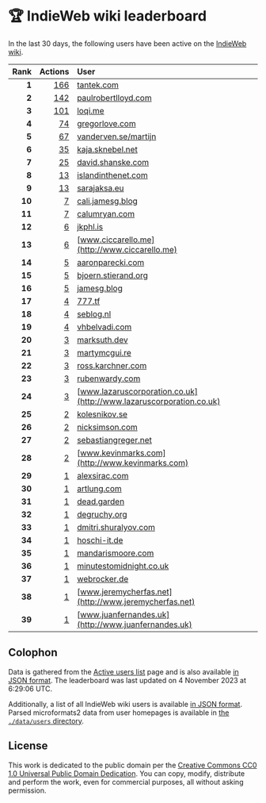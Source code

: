 # 🏆 IndieWeb wiki leaderboard

In the last 30 days, the following users have been active on the [IndieWeb wiki](https://indieweb.org).

| Rank | Actions | User |
|-----:|--------:|:-----|
| **1** | [166](https://indieweb.org/Special:Contributions/Tantek.com) | [tantek.com](http://tantek.com) |
| **2** | [142](https://indieweb.org/Special:Contributions/Paulrobertlloyd.com) | [paulrobertlloyd.com](http://paulrobertlloyd.com) |
| **3** | [101](https://indieweb.org/Special:Contributions/Loqi.me) | [loqi.me](http://loqi.me) |
| **4** | [74](https://indieweb.org/Special:Contributions/Gregorlove.com) | [gregorlove.com](http://gregorlove.com) |
| **5** | [67](https://indieweb.org/Special:Contributions/Vanderven.se_martijn) | [vanderven.se/martijn](http://vanderven.se/martijn) |
| **6** | [35](https://indieweb.org/Special:Contributions/Kaja.sknebel.net) | [kaja.sknebel.net](http://kaja.sknebel.net) |
| **7** | [25](https://indieweb.org/Special:Contributions/David.shanske.com) | [david.shanske.com](http://david.shanske.com) |
| **8** | [13](https://indieweb.org/Special:Contributions/Islandinthenet.com) | [islandinthenet.com](http://islandinthenet.com) |
| **9** | [13](https://indieweb.org/Special:Contributions/Sarajaksa.eu) | [sarajaksa.eu](http://sarajaksa.eu) |
| **10** | [7](https://indieweb.org/Special:Contributions/Cali.jamesg.blog) | [cali.jamesg.blog](http://cali.jamesg.blog) |
| **11** | [7](https://indieweb.org/Special:Contributions/Calumryan.com) | [calumryan.com](http://calumryan.com) |
| **12** | [6](https://indieweb.org/Special:Contributions/Jkphl.is) | [jkphl.is](http://jkphl.is) |
| **13** | [6](https://indieweb.org/Special:Contributions/Www.ciccarello.me) | [www.ciccarello.me](http://www.ciccarello.me) |
| **14** | [5](https://indieweb.org/Special:Contributions/Aaronparecki.com) | [aaronparecki.com](http://aaronparecki.com) |
| **15** | [5](https://indieweb.org/Special:Contributions/Bjoern.stierand.org) | [bjoern.stierand.org](http://bjoern.stierand.org) |
| **16** | [5](https://indieweb.org/Special:Contributions/Jamesg.blog) | [jamesg.blog](http://jamesg.blog) |
| **17** | [4](https://indieweb.org/Special:Contributions/777.tf) | [777.tf](http://777.tf) |
| **18** | [4](https://indieweb.org/Special:Contributions/Seblog.nl) | [seblog.nl](http://seblog.nl) |
| **19** | [4](https://indieweb.org/Special:Contributions/Vhbelvadi.com) | [vhbelvadi.com](http://vhbelvadi.com) |
| **20** | [3](https://indieweb.org/Special:Contributions/Marksuth.dev) | [marksuth.dev](http://marksuth.dev) |
| **21** | [3](https://indieweb.org/Special:Contributions/Martymcgui.re) | [martymcgui.re](http://martymcgui.re) |
| **22** | [3](https://indieweb.org/Special:Contributions/Ross.karchner.com) | [ross.karchner.com](http://ross.karchner.com) |
| **23** | [3](https://indieweb.org/Special:Contributions/Rubenwardy.com) | [rubenwardy.com](http://rubenwardy.com) |
| **24** | [3](https://indieweb.org/Special:Contributions/Www.lazaruscorporation.co.uk) | [www.lazaruscorporation.co.uk](http://www.lazaruscorporation.co.uk) |
| **25** | [2](https://indieweb.org/Special:Contributions/Kolesnikov.se) | [kolesnikov.se](http://kolesnikov.se) |
| **26** | [2](https://indieweb.org/Special:Contributions/Nicksimson.com) | [nicksimson.com](http://nicksimson.com) |
| **27** | [2](https://indieweb.org/Special:Contributions/Sebastiangreger.net) | [sebastiangreger.net](http://sebastiangreger.net) |
| **28** | [2](https://indieweb.org/Special:Contributions/Www.kevinmarks.com) | [www.kevinmarks.com](http://www.kevinmarks.com) |
| **29** | [1](https://indieweb.org/Special:Contributions/Alexsirac.com) | [alexsirac.com](http://alexsirac.com) |
| **30** | [1](https://indieweb.org/Special:Contributions/Artlung.com) | [artlung.com](http://artlung.com) |
| **31** | [1](https://indieweb.org/Special:Contributions/Dead.garden) | [dead.garden](http://dead.garden) |
| **32** | [1](https://indieweb.org/Special:Contributions/Degruchy.org) | [degruchy.org](http://degruchy.org) |
| **33** | [1](https://indieweb.org/Special:Contributions/Dmitri.shuralyov.com) | [dmitri.shuralyov.com](http://dmitri.shuralyov.com) |
| **34** | [1](https://indieweb.org/Special:Contributions/Hoschi-it.de) | [hoschi-it.de](http://hoschi-it.de) |
| **35** | [1](https://indieweb.org/Special:Contributions/Mandarismoore.com) | [mandarismoore.com](http://mandarismoore.com) |
| **36** | [1](https://indieweb.org/Special:Contributions/Minutestomidnight.co.uk) | [minutestomidnight.co.uk](http://minutestomidnight.co.uk) |
| **37** | [1](https://indieweb.org/Special:Contributions/Webrocker.de) | [webrocker.de](http://webrocker.de) |
| **38** | [1](https://indieweb.org/Special:Contributions/Www.jeremycherfas.net) | [www.jeremycherfas.net](http://www.jeremycherfas.net) |
| **39** | [1](https://indieweb.org/Special:Contributions/Www.juanfernandes.uk) | [www.juanfernandes.uk](http://www.juanfernandes.uk) |


## Colophon

Data is gathered from the [Active users list](https://indieweb.org/Special:ActiveUsers) page and is also available [in JSON format](https://github.com/jgarber623/indieweb-wiki-leaderboard/blob/main/data/leaderboard.json). The leaderboard was last updated on 4 November 2023 at 6:29:06 UTC.

Additionally, a list of all IndieWeb wiki users is available [in JSON format](https://github.com/jgarber623/indieweb-wiki-leaderboard/blob/main/data/users.json). Parsed microformats2 data from user homepages is available in [the `./data/users` directory](https://github.com/jgarber623/indieweb-wiki-leaderboard/blob/main/data/users).

## License

This work is dedicated to the public domain per the [Creative Commons CC0 1.0 Universal Public Domain Dedication](https://creativecommons.org/publicdomain/zero/1.0/). You can copy, modify, distribute and perform the work, even for commercial purposes, all without asking permission.
